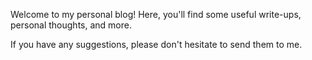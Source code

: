 Welcome to my personal blog! Here, you'll find some useful write-ups, personal thoughts, and more.

If you have any suggestions, please don't hesitate to send them to me.
